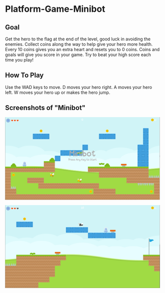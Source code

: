 # Platform-Game-Minibot

## Goal
Get the hero to the flag at the end of the level, good luck in avoiding the enemies. Collect coins along the way to help give your hero more health. Every 10 coins gives you an extra heart and resets you to 0 coins. Coins and goals will give you score in your game. Try to beat your high score each time you play!
## How To Play
Use the WAD keys to move. D moves your hero right. A moves your hero left. W moves your hero up or makes the hero jump.

## Screenshots of "Minibot"

![Start Screen](https://raw.githubusercontent.com/carson24x7/Platform-Game-Minibot/main/Screenshots/Startscreen.PNG)

![Level = 1](https://raw.githubusercontent.com/carson24x7/Platform-Game-Minibot/main/Screenshots/Level%20-%201.PNG)
